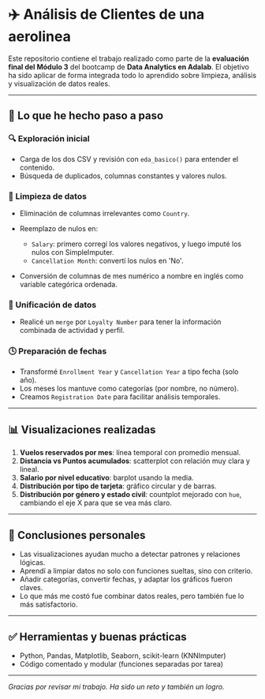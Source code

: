 # ✈️ Análisis de Clientes de una aerolinea

Este repositorio contiene el trabajo realizado como parte de la **evaluación final del Módulo 3** del bootcamp de **Data Analytics en Adalab**. El objetivo ha sido aplicar de forma integrada todo lo aprendido sobre limpieza, análisis y visualización de datos reales.

---

## 🧠 Lo que he hecho paso a paso

### 🔍 Exploración inicial

* Carga de los dos CSV y revisión con `eda_basico()` para entender el contenido.
* Búsqueda de duplicados, columnas constantes y valores nulos.

### 🧼 Limpieza de datos

* Eliminación de columnas irrelevantes como `Country`.
* Reemplazo de nulos en:

  * `Salary`: primero corregí los valores negativos, y luego imputé los nulos con SimpleImputer.
  * `Cancellation Month`: convertí los nulos en 'No'.
* Conversión de columnas de mes numérico a nombre en inglés como variable categórica ordenada.

### 🔗 Unificación de datos

* Realicé un `merge` por `Loyalty Number` para tener la información combinada de actividad y perfil.

### 🕓 Preparación de fechas

* Transformé `Enrollment Year` y `Cancellation Year` a tipo fecha (solo año).
* Los meses los mantuve como categorías (por nombre, no número).
* Creamos `Registration Date` para facilitar análisis temporales.

---

## 📊 Visualizaciones realizadas

1. **Vuelos reservados por mes**: línea temporal con promedio mensual.
2. **Distancia vs Puntos acumulados**: scatterplot con relación muy clara y lineal.
3. **Salario por nivel educativo**: barplot usando la media.
4. **Distribución por tipo de tarjeta**: gráfico circular y de barras.
5. **Distribución por género y estado civil**: countplot mejorado con `hue`, cambiando el eje X para que se vea más claro.

---

## 📌 Conclusiones personales

* Las visualizaciones ayudan mucho a detectar patrones y relaciones lógicas.
* Aprendí a limpiar datos no solo con funciones sueltas, sino con criterio.
* Añadir categorías, convertir fechas, y adaptar los gráficos fueron claves.
* Lo que más me costó fue combinar datos reales, pero también fue lo más satisfactorio.

---

## ✅ Herramientas y buenas prácticas

* Python, Pandas, Matplotlib, Seaborn, scikit-learn (KNNImputer)
* Código comentado y modular (funciones separadas por tarea)

---

*Gracias por revisar mi trabajo. Ha sido un reto y también un logro.*
